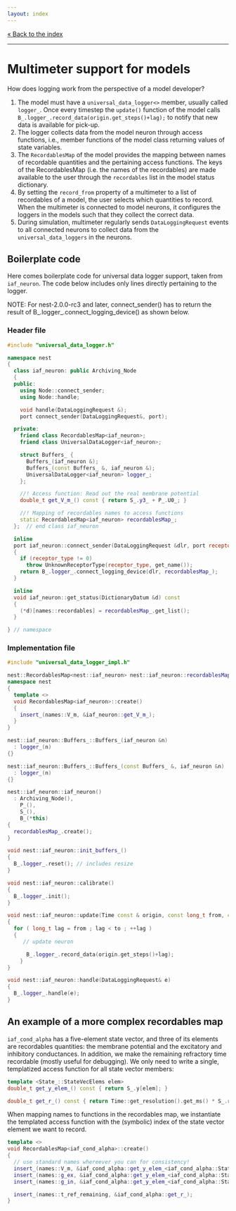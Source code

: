 ```yaml
---
layout: index
---
```


[« Back to the index](index)

<hr>

# Multimeter support for models

How does logging work from the perspective of a model developer?

1. The model must have a `universal_data_logger<>` member, usually
   called `logger_`. Once every timestep the `update()` function of
   the model calls `B_.logger_.record_data(origin.get_steps()+lag);`
   to notify that new data is available for pick-up.
2. The logger collects data from the model neuron through access
   functions, i.e., member functions of the model class returning
   values of state variables.
3. The `RecordablesMap` of the model provides the mapping between
   names of recordable quantities and the pertaining access
   functions. The keys of the RecordablesMap (i.e. the names of the
   recordables) are made available to the user through the
   `recordables` list in the model status dictionary.
4. By setting the `record_from` property of a multimeter to a list of
   recordables of a model, the user selects which quantities to
   record. When the multimeter is connected to model neurons, it
   configures the loggers in the models such that they collect the
   correct data.
5. During simulation, multimeter regularly sends `DataLoggingRequest`
   events to all connected neurons to collect data from the
   `universal_data_loggers` in the neurons.

## Boilerplate code

Here comes boilerplate code for universal data logger support, taken
from `iaf_neuron`. The code below includes only lines directly
pertaining to the logger.

NOTE: For nest-2.0.0-rc3 and later, connect_sender() has to return the
result of B_.logger_.connect_logging_device() as shown below.

### Header file

```c++
#include "universal_data_logger.h"

namespace nest
{
  class iaf_neuron: public Archiving_Node
  {
  public:
    using Node::connect_sender;
    using Node::handle;

    void handle(DataLoggingRequest &);
    port connect_sender(DataLoggingRequest&, port);

  private:
    friend class RecordablesMap<iaf_neuron>;
    friend class UniversalDataLogger<iaf_neuron>;

    struct Buffers_ {
      Buffers_(iaf_neuron &);
      Buffers_(const Buffers_ &, iaf_neuron &);
      UniversalDataLogger<iaf_neuron> logger_;
    };

    //! Access function: Read out the real membrane potential
    double_t get_V_m_() const { return S_.y3_ + P_.U0_; }

    //! Mapping of recordables names to access functions
    static RecordablesMap<iaf_neuron> recordablesMap_;
  };  // end class iaf_neuron

  inline
  port iaf_neuron::connect_sender(DataLoggingRequest &dlr, port receptor_type)
  {
    if (receptor_type != 0)
      throw UnknownReceptorType(receptor_type, get_name());
    return B_.logger_.connect_logging_device(dlr, recordablesMap_);
  }

  inline
  void iaf_neuron::get_status(DictionaryDatum &d) const
  {
    (*d)[names::recordables] = recordablesMap_.get_list();
  }

} // namespace
```

### Implementation file

```c++
#include "universal_data_logger_impl.h"

nest::RecordablesMap<nest::iaf_neuron> nest::iaf_neuron::recordablesMap_;
namespace nest
{
  template <>
  void RecordablesMap<iaf_neuron>::create()
  {
    insert_(names::V_m, &iaf_neuron::get_V_m_);
  }
}

nest::iaf_neuron::Buffers_::Buffers_(iaf_neuron &n)
  : logger_(n)
{}

nest::iaf_neuron::Buffers_::Buffers_(const Buffers_ &, iaf_neuron &n)
  : logger_(n)
{}

nest::iaf_neuron::iaf_neuron()
  : Archiving_Node(),
    P_(),
    S_(),
    B_(*this)
{
  recordablesMap_.create();
}

void nest::iaf_neuron::init_buffers_()
{
  B_.logger_.reset(); // includes resize
}

void nest::iaf_neuron::calibrate()
{
  B_.logger_.init();
}

void nest::iaf_neuron::update(Time const & origin, const long_t from, const long_t to)
{
  for ( long_t lag = from ; lag < to ; ++lag )
  {
     // update neuron

      B_.logger_.record_data(origin.get_steps()+lag);
    }
}

void nest::iaf_neuron::handle(DataLoggingRequest& e)
{
  B_.logger_.handle(e);
}
```

## An example of a more complex recordables map

`iaf_cond_alpha` has a five-element state vector, and three of its
elements are recordables quantities: the membrane potential and the
excitatory and inhibitory conductances. In addition, we make the
remaining refractory time recordable (mostly useful for debugging). We
only need to write a single, templatized access function for all state
vector members:

```c++
template <State_::StateVecElems elem>
double_t get_y_elem_() const { return S_.y[elem]; }

double_t get_r_() const { return Time::get_resolution().get_ms() * S_.r; }
```

When mapping names to functions in the recordables map, we instantiate
the templated access function with the (symbolic) index of the state
vector element we want to record.

```c++
template <>
void RecordablesMap<iaf_cond_alpha>::create()
{
  // use standard names whereever you can for consistency!
  insert_(names::V_m, &iaf_cond_alpha::get_y_elem_<iaf_cond_alpha::State_::V_M>);
  insert_(names::g_ex, &iaf_cond_alpha::get_y_elem_<iaf_cond_alpha::State_::G_EXC>);
  insert_(names::g_in, &iaf_cond_alpha::get_y_elem_<iaf_cond_alpha::State_::G_INH>);

  insert_(names::t_ref_remaining, &iaf_cond_alpha::get_r_);
}
```
